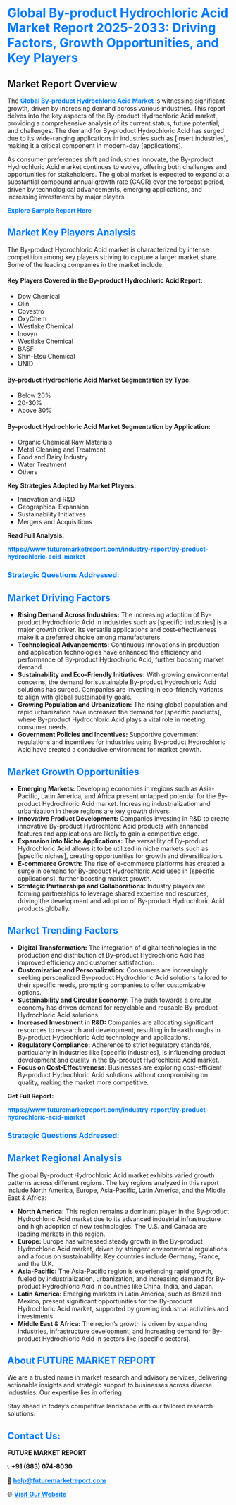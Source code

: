 <h1 style="color: #007BFF;">Global By-product Hydrochloric Acid Market Report 2025-2033: Driving Factors, Growth Opportunities, and Key Players</h1>

<section id="overview">
<h2>Market Report Overview</h2>
<p>The <a href="https://www.futuremarketreport.com/industry-report/by-product-hydrochloric-acid-market" style="color: #007BFF; text-decoration: none;"><strong>Global By-product Hydrochloric Acid Market</strong></a> is witnessing significant growth, driven by increasing demand across various industries. This report delves into the key aspects of the By-product Hydrochloric Acid market, providing a comprehensive analysis of its current status, future potential, and challenges. The demand for By-product Hydrochloric Acid has surged due to its wide-ranging applications in industries such as [insert industries], making it a critical component in modern-day [applications].</p>
<p>As consumer preferences shift and industries innovate, the By-product Hydrochloric Acid market continues to evolve, offering both challenges and opportunities for stakeholders. The global market is expected to expand at a substantial compound annual growth rate (CAGR) over the forecast period, driven by technological advancements, emerging applications, and increasing investments by major players.</p>
</section>

<section id="overview">
<p><a href="https://www.futuremarketreport.com/request-sample/reportId=43843" style="color: #007BFF; text-decoration: none;"><strong>Explore Sample Report Here</strong></a></p>
</section>

<section id="key-players">
<h2 style="color: #007BFF;">Market Key Players Analysis</h2>
<p>The By-product Hydrochloric Acid market is characterized by intense competition among key players striving to capture a larger market share. Some of the leading companies in the market include:</p>
<h4>Key Players Covered in the By-product Hydrochloric Acid Report:</h4>
<ul><li>Dow Chemical</li><li>Olin</li><li>Covestro</li><li>OxyChem</li><li>Westlake Chemical</li><li>Inovyn</li><li>Westlake Chemical</li><li>BASF</li><li>Shin-Etsu Chemical</li><li>UNID</li></ul>
<h4>By-product Hydrochloric Acid Market Segmentation by Type:</h4>
<ul><li>Below 20%</li><li>20-30%</li><li>Above 30%</li></ul>

<h4>By-product Hydrochloric Acid Market Segmentation by Application:</h4>
<ul><li>Organic Chemical Raw Materials</li><li>Metal Cleaning and Treatment</li><li>Food and Dairy Industry</li><li>Water Treatment</li><li>Others</li></ul>
<p><strong>Key Strategies Adopted by Market Players:</strong></p>
<ul>
<li>Innovation and R&D</li>
<li>Geographical Expansion</li>
<li>Sustainability Initiatives</li>
<li>Mergers and Acquisitions</li>
</ul>
</section>

<section>
<p><strong>Read Full Analysis: </strong></p><a href="https://www.futuremarketreport.com/industry-report/by-product-hydrochloric-acid-market" style="color: #007BFF; text-decoration: none;"><strong>https://www.futuremarketreport.com/industry-report/by-product-hydrochloric-acid-market</strong></a>
<h3 style="color: #007BFF;">Strategic Questions Addressed:</h3>
</section>

<section id="driving-factors">
<h2 style="color: #007BFF;">Market Driving Factors</h2>
<ul>
<li><strong>Rising Demand Across Industries:</strong> The increasing adoption of By-product Hydrochloric Acid in industries such as [specific industries] is a major growth driver. Its versatile applications and cost-effectiveness make it a preferred choice among manufacturers.</li>
<li><strong>Technological Advancements:</strong> Continuous innovations in production and application technologies have enhanced the efficiency and performance of By-product Hydrochloric Acid, further boosting market demand.</li>
<li><strong>Sustainability and Eco-Friendly Initiatives:</strong> With growing environmental concerns, the demand for sustainable By-product Hydrochloric Acid solutions has surged. Companies are investing in eco-friendly variants to align with global sustainability goals.</li>
<li><strong>Growing Population and Urbanization:</strong> The rising global population and rapid urbanization have increased the demand for [specific products], where By-product Hydrochloric Acid plays a vital role in meeting consumer needs.</li>
<li><strong>Government Policies and Incentives:</strong> Supportive government regulations and incentives for industries using By-product Hydrochloric Acid have created a conducive environment for market growth.</li>
</ul>
</section>

<section id="growth-opportunities">
<h2 style="color: #007BFF;">Market Growth Opportunities</h2>
<ul>
<li><strong>Emerging Markets:</strong> Developing economies in regions such as Asia-Pacific, Latin America, and Africa present untapped potential for the By-product Hydrochloric Acid market. Increasing industrialization and urbanization in these regions are key growth drivers.</li>
<li><strong>Innovative Product Development:</strong> Companies investing in R&D to create innovative By-product Hydrochloric Acid products with enhanced features and applications are likely to gain a competitive edge.</li>
<li><strong>Expansion into Niche Applications:</strong> The versatility of By-product Hydrochloric Acid allows it to be utilized in niche markets such as [specific niches], creating opportunities for growth and diversification.</li>
<li><strong>E-commerce Growth:</strong> The rise of e-commerce platforms has created a surge in demand for By-product Hydrochloric Acid used in [specific applications], further boosting market growth.</li>
<li><strong>Strategic Partnerships and Collaborations:</strong> Industry players are forming partnerships to leverage shared expertise and resources, driving the development and adoption of By-product Hydrochloric Acid products globally.</li>
</ul>
</section>

<section id="trending-factors">
<h2 style="color: #007BFF;">Market Trending Factors</h2>
<ul>
<li><strong>Digital Transformation:</strong> The integration of digital technologies in the production and distribution of By-product Hydrochloric Acid has improved efficiency and customer satisfaction.</li>
<li><strong>Customization and Personalization:</strong> Consumers are increasingly seeking personalized By-product Hydrochloric Acid solutions tailored to their specific needs, prompting companies to offer customizable options.</li>
<li><strong>Sustainability and Circular Economy:</strong> The push towards a circular economy has driven demand for recyclable and reusable By-product Hydrochloric Acid solutions.</li>
<li><strong>Increased Investment in R&D:</strong> Companies are allocating significant resources to research and development, resulting in breakthroughs in By-product Hydrochloric Acid technology and applications.</li>
<li><strong>Regulatory Compliance:</strong> Adherence to strict regulatory standards, particularly in industries like [specific industries], is influencing product development and quality in the By-product Hydrochloric Acid market.</li>
<li><strong>Focus on Cost-Effectiveness:</strong> Businesses are exploring cost-efficient By-product Hydrochloric Acid solutions without compromising on quality, making the market more competitive.</li>
</ul>
</section>

<section>
<p><strong>Get Full Report: </strong></p><a href="https://www.futuremarketreport.com/industry-report/by-product-hydrochloric-acid-market" style="color: #007BFF; text-decoration: none;"><strong>https://www.futuremarketreport.com/industry-report/by-product-hydrochloric-acid-market</strong></a>
<h3 style="color: #007BFF;">Strategic Questions Addressed:</h3>
</section>


<section id="regional-analysis">
<h2 style="color: #007BFF;">Market Regional Analysis</h2>
<p>The global By-product Hydrochloric Acid market exhibits varied growth patterns across different regions. The key regions analyzed in this report include North America, Europe, Asia-Pacific, Latin America, and the Middle East & Africa:</p>
<ul>
<li><strong>North America:</strong> This region remains a dominant player in the By-product Hydrochloric Acid market due to its advanced industrial infrastructure and high adoption of new technologies. The U.S. and Canada are leading markets in this region.</li>
<li><strong>Europe:</strong> Europe has witnessed steady growth in the By-product Hydrochloric Acid market, driven by stringent environmental regulations and a focus on sustainability. Key countries include Germany, France, and the U.K.</li>
<li><strong>Asia-Pacific:</strong> The Asia-Pacific region is experiencing rapid growth, fueled by industrialization, urbanization, and increasing demand for By-product Hydrochloric Acid in countries like China, India, and Japan.</li>
<li><strong>Latin America:</strong> Emerging markets in Latin America, such as Brazil and Mexico, present significant opportunities for the By-product Hydrochloric Acid market, supported by growing industrial activities and investments.</li>
<li><strong>Middle East & Africa:</strong> The region’s growth is driven by expanding industries, infrastructure development, and increasing demand for By-product Hydrochloric Acid in sectors like [specific sectors].</li>
</ul>
</section>

<footer>
<h2 style="color: #007BFF;">About FUTURE MARKET REPORT</h2>
<p>We are a trusted name in market research and advisory services, delivering actionable insights and strategic support to businesses across diverse industries. Our expertise lies in offering:</p>

<p>Stay ahead in today’s competitive landscape with our tailored research solutions.</p>

<h2 style="color: #007BFF;">Contact Us:</h2>
<p><strong>FUTURE MARKET REPORT</strong></p>
<p>📞 <strong>+91 (883) 074-8030</strong></p>
<p>📧 <strong><a href="mailto:help@futuremarketreport.com" style="color: #007BFF;">help@futuremarketreport.com</a></strong></p>
<p>🌐 <strong><a href="https://www.futuremarketreport.com/" style="color: #007BFF;">Visit Our Website</a></strong></p>
</footer>